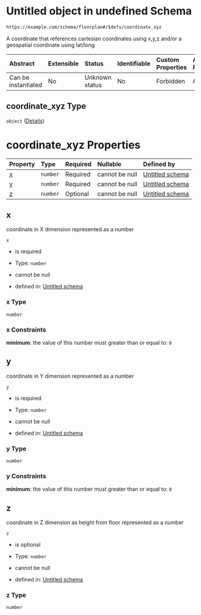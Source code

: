 # Untitled object in undefined Schema

```txt
https://example.com/schema/floorplan#/$defs/coordinate_xyz
```

A coordinate that references cartesian coordinates using x,y,z and/or a geospatial coordinate using lat/long

| Abstract            | Extensible | Status         | Identifiable | Custom Properties | Additional Properties | Access Restrictions | Defined In                                                                                           |
| :------------------ | :--------- | :------------- | :----------- | :---------------- | :-------------------- | :------------------ | :--------------------------------------------------------------------------------------------------- |
| Can be instantiated | No         | Unknown status | No           | Forbidden         | Allowed               | none                | [openintent-floorplan.schema.json\*](../out/openintent-floorplan.schema.json "open original schema") |

## coordinate\_xyz Type

`object` ([Details](openintent-floorplan-defs-coordinate_xyz.md))

# coordinate\_xyz Properties

| Property | Type     | Required | Nullable       | Defined by                                                                                                                                            |
| :------- | :------- | :------- | :------------- | :---------------------------------------------------------------------------------------------------------------------------------------------------- |
| [x](#x)  | `number` | Required | cannot be null | [Untitled schema](openintent-floorplan-defs-coordinate_xyz-properties-x.md "https://example.com/schema/floorplan#/$defs/coordinate_xyz/properties/x") |
| [y](#y)  | `number` | Required | cannot be null | [Untitled schema](openintent-floorplan-defs-coordinate_xyz-properties-y.md "https://example.com/schema/floorplan#/$defs/coordinate_xyz/properties/y") |
| [z](#z)  | `number` | Optional | cannot be null | [Untitled schema](openintent-floorplan-defs-coordinate_xyz-properties-z.md "https://example.com/schema/floorplan#/$defs/coordinate_xyz/properties/z") |

## x

coordinate in X dimension represented as a number

`x`

*   is required

*   Type: `number`

*   cannot be null

*   defined in: [Untitled schema](openintent-floorplan-defs-coordinate_xyz-properties-x.md "https://example.com/schema/floorplan#/$defs/coordinate_xyz/properties/x")

### x Type

`number`

### x Constraints

**minimum**: the value of this number must greater than or equal to: `0`

## y

coordinate in Y dimension represented as a number

`y`

*   is required

*   Type: `number`

*   cannot be null

*   defined in: [Untitled schema](openintent-floorplan-defs-coordinate_xyz-properties-y.md "https://example.com/schema/floorplan#/$defs/coordinate_xyz/properties/y")

### y Type

`number`

### y Constraints

**minimum**: the value of this number must greater than or equal to: `0`

## z

coordinate in Z dimension as height from floor represented as a number

`z`

*   is optional

*   Type: `number`

*   cannot be null

*   defined in: [Untitled schema](openintent-floorplan-defs-coordinate_xyz-properties-z.md "https://example.com/schema/floorplan#/$defs/coordinate_xyz/properties/z")

### z Type

`number`
